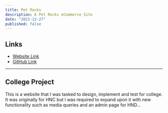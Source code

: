 ```yaml
---
title: Pet Rocks
description: A Pet Rocks eCommerce Site
date: "2023-12-27"
published: false
---
```


## Links

-   [Website Link](https://comp-server.uhi.ac.uk/~22000454/HND/PetRocks/)
-   [GitHub Link](https://github.com/Samxarifa/PetRocks/)

---

## College Project

This is a website that I was tasked to design, implement and test for college. It was originally for HNC but I was required to expand upon it with new functionality such as media queries and an admin page for HND...
